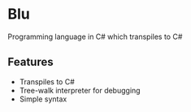 # Blu
Programming language in C# which transpiles to C#

## Features
- Transpiles to C#
- Tree-walk interpreter for debugging
- Simple syntax
